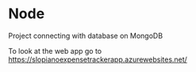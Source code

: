 # Node
Project connecting with database on MongoDB

To look at the web app go to https://slopianoexpensetrackerapp.azurewebsites.net/
